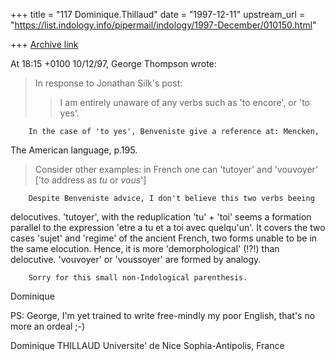 +++
title = "117 Dominique.Thillaud"
date = "1997-12-11"
upstream_url = "https://list.indology.info/pipermail/indology/1997-December/010150.html"

+++
[Archive link](https://list.indology.info/pipermail/indology/1997-December/010150.html)

At 18:15 +0100 10/12/97, George Thompson wrote:
>In response to Jonathan Silk's post:
>>I am entirely unaware of any verbs such as 'to encore', or 'to yes'.

        In the case of 'to yes', Benveniste give a reference at: Mencken,
The American language, p.195.

>Consider other examples: in French one can 'tutoyer' and 'vouvoyer' ['to
>address as *tu* or *vous*']

        Despite Benveniste advice, I don't believe this two verbs beeing
delocutives. 'tutoyer', with the reduplication 'tu' + 'toi' seems a
formation parallel to the expression 'etre a tu et a toi avec quelqu'un'.
It covers the two cases 'sujet' and 'regime' of the ancient French, two
forms unable to be in the same elocution. Hence, it is more
'demorphological' (!?!) than delocutive. 'vouvoyer' or 'voussoyer' are
formed by analogy.

        Sorry for this small non-Indological parenthesis.
Dominique

PS: George, I'm yet trained to write free-mindly my poor English, that's no
more an ordeal ;-)

Dominique THILLAUD
Universite' de Nice Sophia-Antipolis, France



